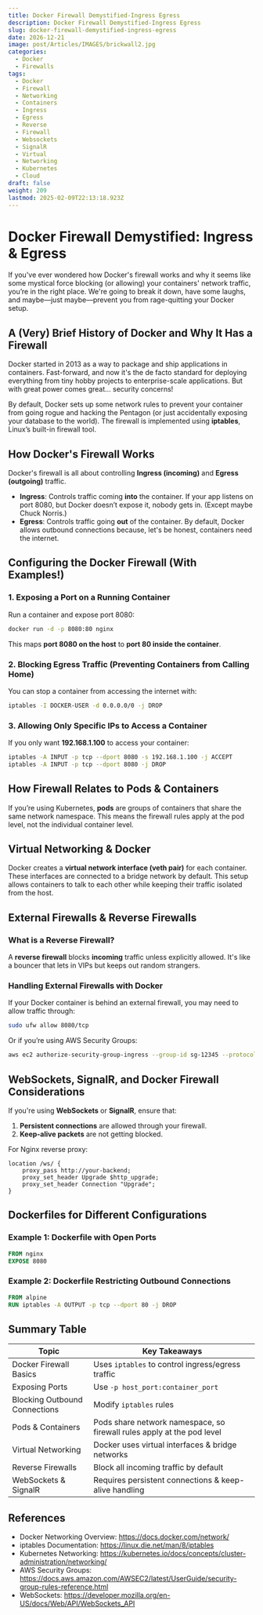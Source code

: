 ```yaml
---
title: Docker Firewall Demystified-Ingress Egress
description: Docker Firewall Demystified-Ingress Egress
slug: docker-firewall-demystified-ingress-egress
date: 2026-12-21
image: post/Articles/IMAGES/brickwall2.jpg
categories:
  - Docker
  - Firewalls
tags:
  - Docker
  - Firewall
  - Networking
  - Containers
  - Ingress
  - Egress
  - Reverse
  - Firewall
  - Websockets
  - SignalR
  - Virtual
  - Networking
  - Kubernetes
  - Cloud
draft: false
weight: 209
lastmod: 2025-02-09T22:13:18.923Z
---
```

# Docker Firewall Demystified: Ingress & Egress

If you've ever wondered how Docker's firewall works and why it seems like some mystical force blocking (or allowing) your containers' network traffic, you’re in the right place. We're going to break it down, have some laughs, and maybe—just maybe—prevent you from rage-quitting your Docker setup.

## A (Very) Brief History of Docker and Why It Has a Firewall

Docker started in 2013 as a way to package and ship applications in containers. Fast-forward, and now it's the de facto standard for deploying everything from tiny hobby projects to enterprise-scale applications. But with great power comes great... security concerns!

By default, Docker sets up some network rules to prevent your container from going rogue and hacking the Pentagon (or just accidentally exposing your database to the world). The firewall is implemented using **iptables**, Linux’s built-in firewall tool.

## How Docker's Firewall Works

Docker's firewall is all about controlling **Ingress (incoming)** and **Egress (outgoing)** traffic.

* **Ingress**: Controls traffic coming **into** the container. If your app listens on port 8080, but Docker doesn’t expose it, nobody gets in. (Except maybe Chuck Norris.)
* **Egress**: Controls traffic going **out** of the container. By default, Docker allows outbound connections because, let's be honest, containers need the internet.

## Configuring the Docker Firewall (With Examples!)

### 1. Exposing a Port on a Running Container

Run a container and expose port 8080:

```sh
docker run -d -p 8080:80 nginx
```

This maps **port 8080 on the host** to **port 80 inside the container**.

### 2. Blocking Egress Traffic (Preventing Containers from Calling Home)

You can stop a container from accessing the internet with:

```sh
iptables -I DOCKER-USER -d 0.0.0.0/0 -j DROP
```

### 3. Allowing Only Specific IPs to Access a Container

If you only want **192.168.1.100** to access your container:

```sh
iptables -A INPUT -p tcp --dport 8080 -s 192.168.1.100 -j ACCEPT
iptables -A INPUT -p tcp --dport 8080 -j DROP
```

## How Firewall Relates to Pods & Containers

If you’re using Kubernetes, **pods** are groups of containers that share the same network namespace. This means the firewall rules apply at the pod level, not the individual container level.

## Virtual Networking & Docker

Docker creates a **virtual network interface (veth pair)** for each container. These interfaces are connected to a bridge network by default. This setup allows containers to talk to each other while keeping their traffic isolated from the host.

## External Firewalls & Reverse Firewalls

### What is a Reverse Firewall?

A **reverse firewall** blocks **incoming** traffic unless explicitly allowed. It's like a bouncer that lets in VIPs but keeps out random strangers.

### Handling External Firewalls with Docker

If your Docker container is behind an external firewall, you may need to allow traffic through:

```sh
sudo ufw allow 8080/tcp
```

Or if you’re using AWS Security Groups:

```sh
aws ec2 authorize-security-group-ingress --group-id sg-12345 --protocol tcp --port 8080 --cidr 0.0.0.0/0
```

## WebSockets, SignalR, and Docker Firewall Considerations

If you're using **WebSockets** or **SignalR**, ensure that:

1. **Persistent connections** are allowed through your firewall.
2. **Keep-alive packets** are not getting blocked.

For Nginx reverse proxy:

```nginx
location /ws/ {
    proxy_pass http://your-backend;
    proxy_set_header Upgrade $http_upgrade;
    proxy_set_header Connection "Upgrade";
}
```

## Dockerfiles for Different Configurations

### Example 1: Dockerfile with Open Ports

```Dockerfile
FROM nginx
EXPOSE 8080
```

### Example 2: Dockerfile Restricting Outbound Connections

```Dockerfile
FROM alpine
RUN iptables -A OUTPUT -p tcp --dport 80 -j DROP
```

## Summary Table

| Topic                         | Key Takeaways                                                          |
| ----------------------------- | ---------------------------------------------------------------------- |
| Docker Firewall Basics        | Uses `iptables` to control ingress/egress traffic                      |
| Exposing Ports                | Use `-p host_port:container_port`                                      |
| Blocking Outbound Connections | Modify `iptables` rules                                                |
| Pods & Containers             | Pods share network namespace, so firewall rules apply at the pod level |
| Virtual Networking            | Docker uses virtual interfaces & bridge networks                       |
| Reverse Firewalls             | Block all incoming traffic by default                                  |
| WebSockets & SignalR          | Requires persistent connections & keep-alive handling                  |

## References

* Docker Networking Overview: <https://docs.docker.com/network/>
* iptables Documentation: <https://linux.die.net/man/8/iptables>
* Kubernetes Networking: <https://kubernetes.io/docs/concepts/cluster-administration/networking/>
* AWS Security Groups: <https://docs.aws.amazon.com/AWSEC2/latest/UserGuide/security-group-rules-reference.html>
* WebSockets: <https://developer.mozilla.org/en-US/docs/Web/API/WebSockets_API>
